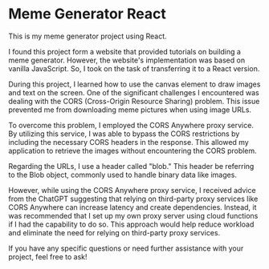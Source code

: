 # Meme Generator React

This is my meme generator project using React.

I found this project form a website that provided tutorials on building a meme generator. However, the website's implementation was based on vanilla JavaScript. So, I took on the task of transferring it to a React version.

During this project, I learned how to use the canvas element to draw images and text on the screen. One of the significant challenges I encountered was dealing with the CORS (Cross-Origin Resource Sharing) problem. This issue prevented me from downloading meme pictures when using image URLs.

To overcome this problem, I employed the CORS Anywhere proxy service. By utilizing this service, I was able to bypass the CORS restrictions by including the necessary CORS headers in the response. This allowed my application to retrieve the images without encountering the CORS problem.

Regarding the URLs, I use a header called "blob." This header be referring to the Blob object, commonly used to handle binary data like images.

However, while using the CORS Anywhere proxy service, I received advice from the ChatGPT suggesting that relying on third-party proxy services like CORS Anywhere can increase latency and create dependencies. Instead, it was recommended that I set up my own proxy server using cloud functions if I had the capability to do so. This approach would help reduce workload and eliminate the need for relying on third-party proxy services.

If you have any specific questions or need further assistance with your project, feel free to ask!
